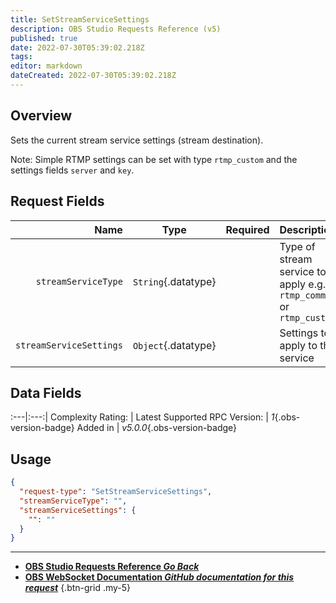 ```yaml
---
title: SetStreamServiceSettings
description: OBS Studio Requests Reference (v5)
published: true
date: 2022-07-30T05:39:02.218Z
tags: 
editor: markdown
dateCreated: 2022-07-30T05:39:02.218Z
---
```


## Overview
Sets the current stream service settings (stream destination).

Note: Simple RTMP settings can be set with type `rtmp_custom` and the settings fields `server` and `key`.

## Request Fields
Name | Type | Required| Description |
----:|:----:|:-------:|:------------|
`streamServiceType` | `String`{.datatype} | <i class="mdi mdi-check-bold"></i> | Type of stream service to apply e.g. `rtmp_common` or `rtmp_custom`
`streamServiceSettings` | `Object`{.datatype} | <i class="mdi mdi-check-bold"></i> | Settings to apply to the service

## Data Fields
:---|:---:|
Complexity Rating: | <span class="stars stars--4"></span>
Latest Supported RPC Version: | *1*{.obs-version-badge}
Added in | *v5.0.0*{.obs-version-badge}

## Usage
```json
{
  "request-type": "SetStreamServiceSettings",
  "streamServiceType": "",
  "streamServiceSettings": {
    "": ""
  }
}
```

---

- [<i class="mdi mdi-chevron-left"></i>**OBS Studio Requests Reference *Go Back***](/en/Broadcasters/OBS/Requests)
- [<i class="mdi mdi-github"></i> **OBS WebSocket Documentation *GitHub documentation for this request***](https://github.com/obsproject/obs-websocket/blob/master/docs/generated/protocol.md#setstreamservicesettings)
{.btn-grid .my-5}